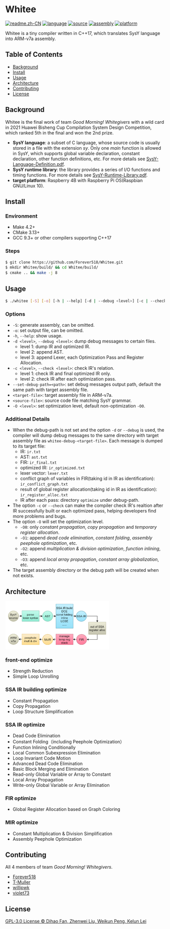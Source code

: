 # Whitee

[![readme.zh-CN](https://img.shields.io/badge/readme-中文-g.svg)](README.zh-CN.md) [![language](https://img.shields.io/badge/language-C++-f34b7d.svg)](https://www.cplusplus.com/) [![source](https://img.shields.io/badge/source_language-SysY-yellow.svg)](https://gitlab.eduxiji.net/nscscc/compiler2021/-/blob/master/SysY%E8%AF%AD%E8%A8%80%E5%AE%9A%E4%B9%89.pdf) [![assembly](https://img.shields.io/badge/target_assembly-ARM--v7a-blue.svg)](https://developer.arm.com/) [![platform](https://img.shields.io/badge/platform-Linux_|_Windows-lightgrey.svg)](https://github.com/Forever518/Whitee)

Whitee is a tiny compiler written in C++17, which translates SysY language into ARM-v7a assembly.

## Table of Contents

* [Background](#Background)
* [Install](#Install)
* [Usage](#Usage)
* [Architecture](#Architecture)
* [Contributing](#Contributing)
* [License](#License)

## Background

Whitee is the final work of team *Good Morning! Whitegivers* with a wild card in 2021 Huawei Bisheng Cup Compilation System Design Competition, which ranked 5th in the final and won the 2nd prize.

* **SysY language**: a subset of C language, whose source code is usually stored in a file with the extension *sy*. Only one *main* function is allowed in SysY, which supports global variable declaration, constant declaration, other function definitions, etc. For more details see [SysY-Language-Definition.pdf](https://gitlab.eduxiji.net/nscscc/compiler2021/-/blob/master/SysY%E8%AF%AD%E8%A8%80%E5%AE%9A%E4%B9%89.pdf).
* **SysY runtime library**: the library provides a series of I/O functions and timing functions. For more details see [SysY-Runtime-Library.pdf](https://gitlab.eduxiji.net/nscscc/compiler2021/-/blob/master/SysY%E8%BF%90%E8%A1%8C%E6%97%B6%E5%BA%93.pdf).
* **target platform**: Raspberry 4B with Raspberry Pi OS(Raspbian GNU/Linux 10).

## Install

### Environment

* Make 4.2+
* CMake 3.13+
* GCC 9.3+ or other compilers supporting C++17

### Steps

```sh
$ git clone https://github.com/Forever518/Whitee.git
$ mkdir Whitee/build/ && cd Whitee/build/
$ cmake .. && make -j 8
```

## Usage

```sh
$ ./whitee [-S] [-o] [-h | --help] [-d | --debug <level>] [-c | --check <level>] [--set-debug-path=<path>] <target-file> <source-file> [-O <level>]
```

### Options

* `-S`: generate assembly, can be omitted.
* `-o`: set output file, can be omitted.
* `-h`,  `--help`: show usage.
* `-d <level>`, `--debug <level>`: dump debug messages to certain files.
  * level 1: dump IR and optimized IR.
  * level 2: append AST.
  * level 3: append Lexer, each Optimization Pass and Register Allocation.
* `-c <level>`, `--check <level>`: check IR's relation.
  * level 1: check IR and final optimized IR only.
  * level 2: check IR after each optimization pass.
* `--set-debug-path=<path>`: set debug messages output path, default the same path with target assembly file.
* `<target-file>`: target assembly file in ARM-v7a.
* `<source-file>`: source code file matching SysY grammar.
* `-O <level>`: set optimization level, default non-optimization `-O0`.

### Additional Details

* When the debug-path is not set and the option `-d` or `--debug` is used, the compiler will dump debug messages to the same directory with target assembly file as `whitee-debug-<target-file>`.  Each message is dumped to its target file:
  * IR: `ir.txt`
  * AST: `ast.txt`
  * FIR: `ir_final.txt`
  * optimized IR: `ir_optimized.txt`
  * lexer vector: `lexer.txt`
  * conflict graph of variables in FIR(taking id in IR as identification): `ir_conflict_graph.txt`
  * result of global register allocation(taking id in IR as identification): `ir_register_alloc.txt`
  * IR after each pass: directory `optimize` under debug-path.
* The option `-c` or `--check` can make the compiler check IR's realtion after IR successfully built or each optimized pass, helping developers find more problems and bugs.
* The option `-O` will set the optimization level.
  * `-O0`: only *constant propagation*, *copy propagation* and *temporary register allocation*.
  * `-O1`: append *dead code elimination*, *constant folding*, *assembly peephole optimization*, etc.
  * `-O2`: append *multiplication & division optimization*, *function inlining*, etc.
  * `-O3`: append *local array propagation*, *constant array globalization*, etc.
* The target assembly directory or the debug path will be created when not exists.


## Architecture

<img src='image/architecture.png' width='65%' align='middle'>

### front-end optimize

* Strength Reduction
* Simple Loop Unrolling

### SSA IR building optimize

* Constant Propagation
* Copy Propagation
* Loop Structure Simplification

### SSA IR optimize

* Dead Code Elimination
* Constant Folding（including Peephole Optimization）
* Function Inlining Conditionally
* Local Common Subexpression Elimination
* Loop Invariant Code Motion
* Advanced Dead Code Elimination 
* Basic Block Merging and Elimination
* Read-only Global Variable or Array to Constant
* Local Array Propagation
* Write-only Global Variable or Array Elimination

### FIR optimize

* Global Register Allocation based on Graph Coloring

### MIR optimize

* Constant Multiplication & Division Simplification
* Assembly Peephole Optimization

## Contributing

All 4 members of team *Good Morning! Whitegivers*.

* [Forever518](https://github.com/Forever518)
* [T-Muller](https://github.com/T-Muller)
* [willipwk](https://github.com/willipwk)
* [violet73](https://github.com/violet73)

## License

[GPL-3.0 License © Dihao Fan, Zhenwei Liu, Weikun Peng, Kelun Lei](LICENSE)

